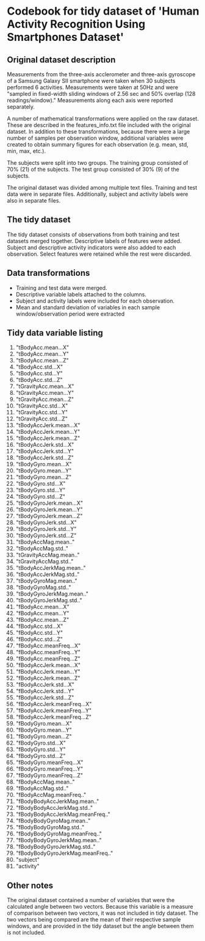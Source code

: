 # Codebook for tidy dataset of 'Human Activity Recognition Using Smartphones Dataset'

## Original dataset description

Measurements from the three-axis acclerometer and three-axis gyroscope of a Samsung Galaxy SII smartphone were taken when 30 subjects performed 6 activities. Measurements were taken at 50Hz and were "sampled in fixed-width sliding windows of 2.56 sec and 50% overlap (128 readings/window)." Measurements along each axis were reported separately.

A number of mathematical transformations were applied on the raw dataset. These are described in the features_info.txt file included with the original dataset. In addition to these transformations, because there were a large number of samples per observation window, additional variables were created to obtain summary figures for each observation (e.g. mean, std, min, max, etc.).

The subjects were split into two groups. The training group consisted of 70% (21) of the subjects. The test group consisted of 30% (9) of the subjects. 

The original dataset was divided among multiple text files. Training and test data were in separate files. Additionally, subject and activity labels were also in separate files.

## The tidy dataset

The tidy dataset consists of observations from both training and test datasets merged together. Descriptive labels of features were added. Subject and descriptive activity indicators were also added to each observation. Select features were retained while the rest were discarded.

## Data transformations
* Training and test data were merged.
* Descriptive variable labels attached to the columns.
* Subject and activity labels were included for each observation. 
* Mean and standard deviation of variables in each sample window/observation period were extracted

## Tidy data variable listing
1. "tBodyAcc.mean...X"              
2. "tBodyAcc.mean...Y"              
3. "tBodyAcc.mean...Z"              
4. "tBodyAcc.std...X"               
5. "tBodyAcc.std...Y"               
6. "tBodyAcc.std...Z"               
7. "tGravityAcc.mean...X"           
8. "tGravityAcc.mean...Y"           
9. "tGravityAcc.mean...Z"           
10. "tGravityAcc.std...X"            
11. "tGravityAcc.std...Y"            
12. "tGravityAcc.std...Z"            
13. "tBodyAccJerk.mean...X"          
14. "tBodyAccJerk.mean...Y"          
15. "tBodyAccJerk.mean...Z"          
16. "tBodyAccJerk.std...X"           
17. "tBodyAccJerk.std...Y"           
18. "tBodyAccJerk.std...Z"           
19. "tBodyGyro.mean...X"             
20. "tBodyGyro.mean...Y"             
21. "tBodyGyro.mean...Z"             
22. "tBodyGyro.std...X"              
23. "tBodyGyro.std...Y"              
24. "tBodyGyro.std...Z"              
25. "tBodyGyroJerk.mean...X"         
26. "tBodyGyroJerk.mean...Y"         
27. "tBodyGyroJerk.mean...Z"         
28. "tBodyGyroJerk.std...X"          
29. "tBodyGyroJerk.std...Y"          
30. "tBodyGyroJerk.std...Z"          
31. "tBodyAccMag.mean.."             
32. "tBodyAccMag.std.."              
33. "tGravityAccMag.mean.."          
34. "tGravityAccMag.std.."           
35. "tBodyAccJerkMag.mean.."         
36. "tBodyAccJerkMag.std.."          
37. "tBodyGyroMag.mean.."            
38. "tBodyGyroMag.std.."             
39. "tBodyGyroJerkMag.mean.."        
40. "tBodyGyroJerkMag.std.."         
41. "fBodyAcc.mean...X"              
42. "fBodyAcc.mean...Y"              
43. "fBodyAcc.mean...Z"              
44. "fBodyAcc.std...X"               
45. "fBodyAcc.std...Y"               
46. "fBodyAcc.std...Z"               
47. "fBodyAcc.meanFreq...X"          
48. "fBodyAcc.meanFreq...Y"          
49. "fBodyAcc.meanFreq...Z"          
50. "fBodyAccJerk.mean...X"          
51. "fBodyAccJerk.mean...Y"          
52. "fBodyAccJerk.mean...Z"          
53. "fBodyAccJerk.std...X"           
54. "fBodyAccJerk.std...Y"           
55. "fBodyAccJerk.std...Z"           
56. "fBodyAccJerk.meanFreq...X"      
57. "fBodyAccJerk.meanFreq...Y"      
58. "fBodyAccJerk.meanFreq...Z"      
59. "fBodyGyro.mean...X"             
60. "fBodyGyro.mean...Y"             
61. "fBodyGyro.mean...Z"             
62. "fBodyGyro.std...X"              
63. "fBodyGyro.std...Y"              
64. "fBodyGyro.std...Z"              
65. "fBodyGyro.meanFreq...X"         
66. "fBodyGyro.meanFreq...Y"         
67. "fBodyGyro.meanFreq...Z"         
68. "fBodyAccMag.mean.."             
69. "fBodyAccMag.std.."              
70. "fBodyAccMag.meanFreq.."         
71. "fBodyBodyAccJerkMag.mean.."     
72. "fBodyBodyAccJerkMag.std.."      
73. "fBodyBodyAccJerkMag.meanFreq.." 
74. "fBodyBodyGyroMag.mean.."        
75. "fBodyBodyGyroMag.std.."         
76. "fBodyBodyGyroMag.meanFreq.."    
77. "fBodyBodyGyroJerkMag.mean.."    
78. "fBodyBodyGyroJerkMag.std.."     
79. "fBodyBodyGyroJerkMag.meanFreq.."
80. "subject"
81. "activity"

## Other notes
The original dataset contained a number of variables that were the calculated angle between two vectors. Because this variable is a measure of comparison between two vectors, it was not included in tidy dataset. The two vectors being compared are the mean of their respective sample windows, and are provided in the tidy dataset but the angle between them is not included.